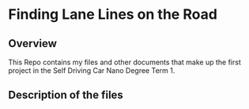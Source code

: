 # **Finding Lane Lines on the Road** 


Overview
---

This Repo contains my files and other documents that make up the first project in the Self Driving Car Nano Degree Term 1.


Description of the files
---


